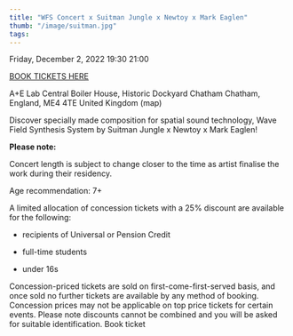 ```yaml
---
title: "WFS Concert x Suitman Jungle x Newtoy x Mark Eaglen"
thumb: "/image/suitman.jpg"
tags:
---
```


Friday, December 2, 2022
19:30 21:00

[BOOK TICKETS HERE](https://www.eventbrite.co.uk/e/wfs-concert-x-suitman-jungle-x-newtoy-x-mark-eaglen-tickets-446515478817 "link to eventbrite webshop")

A+E Lab Central Boiler House, Historic Dockyard Chatham Chatham, England, ME4 4TE United Kingdom (map)

Discover specially made composition for spatial sound technology, Wave Field Synthesis System by Suitman Jungle x Newtoy x Mark Eaglen!

__Please note:__

Concert length is subject to change closer to the time as artist finalise the work during their residency. 

Age recommendation: 7+

A limited allocation of concession tickets with a 25% discount are available for the following:

- recipients of Universal or Pension Credit

- full-time students

- under 16s

Concession-priced tickets are sold on first-come-first-served basis, and once sold no further tickets are available by any method of booking. Concession prices may not be applicable on top price tickets for certain events. Please note discounts cannot be combined and you will be asked for suitable identification.
Book ticket
